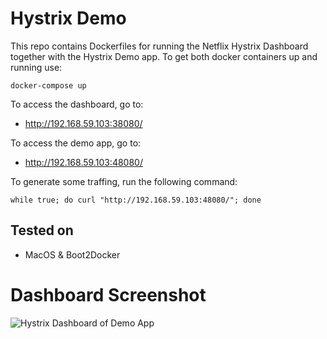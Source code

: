 # Hystrix Demo

This repo contains Dockerfiles for running the Netflix Hystrix Dashboard together with the Hystrix Demo app.
To get both docker containers up and running use:

```
docker-compose up
```

To access the dashboard, go to:

- http://192.168.59.103:38080/

To access the demo app, go to:

- http://192.168.59.103:48080/

To generate some traffing, run the following command:

```
while true; do curl "http://192.168.59.103:48080/"; done
```

## Tested on

- MacOS & Boot2Docker

# Dashboard Screenshot

![Hystrix Dashboard of Demo App](https://github.com/marcelbirkner/docker-hystrix-demo/blob/master/screenshots/hystrix-dashboard.png)



